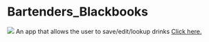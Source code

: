 # Bartenders_Blackbooks
<img src="https://travis-ci.org/KKJZ/Bartenders_Blackbooks.svg?branch=master">
An app that allows the user to save/edit/lookup drinks 
<a href="https://kkjz.github.io/Bartenders_Blackbooks/Public/Login.html">Click here.</a>
